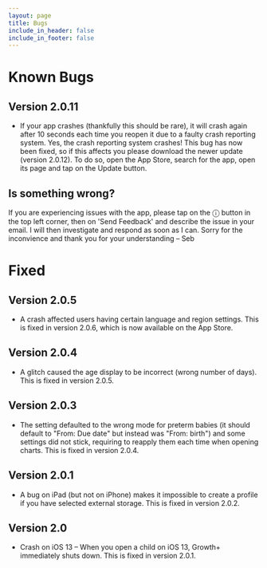 ```yaml
---
layout: page
title: Bugs
include_in_header: false
include_in_footer: false
---
```


# Known Bugs

## Version 2.0.11

* If your app crashes (thankfully this should be rare), it will crash again after 10 seconds each time you reopen it due to a faulty crash reporting system. Yes, the crash reporting system crashes! This bug has now been fixed, so if this affects you please download the newer update (version 2.0.12). To do so, open the App Store, search for the app, open its page and tap on the Update button.

## Is something wrong?

If you are experiencing issues with the app, please tap on the ⓘ button in the top left corner, then on 'Send Feedback' and describe the issue in your email. I will then investigate and respond as soon as I can. Sorry for the inconvience and thank you for your understanding – Seb

# Fixed

## Version 2.0.5

* A crash affected users having certain language and region settings. This is fixed in version 2.0.6, which is now available on the App Store.

## Version 2.0.4

* A glitch caused the age display to be incorrect (wrong number of days). This is fixed in version 2.0.5.

## Version 2.0.3

* The setting defaulted to the wrong mode for preterm babies (it should default to "From: Due date" but instead was "From: birth") and some settings did not stick, requiring to reapply them each time when opening charts. This is fixed in version 2.0.4.

## Version 2.0.1

* A bug on iPad (but not on iPhone) makes it impossible to create a profile if you have selected external storage. This is fixed in version 2.0.2.

## Version 2.0

* Crash on iOS 13 – When you open a child on iOS 13, Growth+ immediately shuts down. This is fixed in version 2.0.1.

